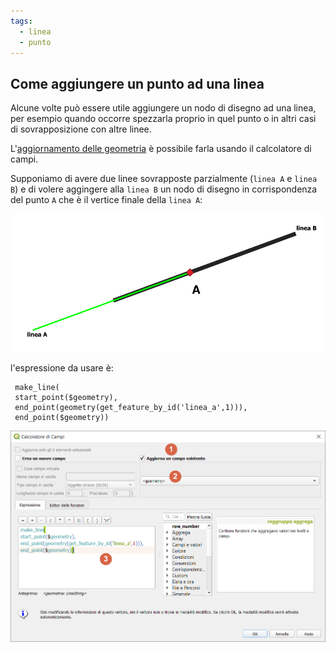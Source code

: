 ```yaml
---
tags:
  - linea
  - punto
---
```


## Come aggiungere un punto ad una linea

Alcune volte può essere utile aggiungere un nodo di disegno ad una linea, per esempio quando occorre spezzarla proprio in quel punto o in altri casi di sovrapposizione con altre linee.

L'[aggiornamento delle geometria](agg_geom.md) è possibile farla usando il calcolatore di campi.

Supponiamo di avere due linee sovrapposte parzialmente (`linea A` e `linea B`) e di volere aggingere alla `linea B` un nodo di disegno in corrispondenza del punto `A` che è il vertice finale della `linea A`:

[![](../img/esempi/add_punto_a_linea/img_01.png)](../img/esempi/add_punto_a_linea/img_01.png)


l'espressione da usare è:

```
 make_line(  
 start_point($geometry), 
 end_point(geometry(get_feature_by_id('linea_a',1))),
 end_point($geometry))
```

 ![](../img/esempi/add_punto_a_linea/img_02.png)

 